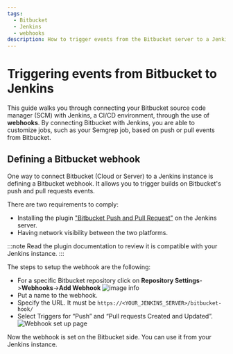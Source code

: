 ```yaml
---
tags:
  - Bitbucket
  - Jenkins
  - webhooks
description: How to trigger events from the Bitbucket server to a Jenkins instance
---
```

# Triggering events from Bitbucket to Jenkins


This guide walks you through connecting your Bitbucket source code manager (SCM) with Jenkins, a CI/CD environment, through the use of **webhooks**. By connecting Bitbucket with Jenkins, you are able to customize jobs, such as your Semgrep job, based on push or pull events from Bitbucket.

## Defining a Bitbucket webhook 
One way to connect Bitbucket (Cloud or Server) to a Jenkins instance is defining a Bitbucket webhook.
It allows you to trigger builds on Bitbucket's push and pull requests events.

There are two requirements to comply:
* Installing the plugin ["Bitbucket Push and Pull Request"](https://plugins.jenkins.io/bitbucket-push-and-pull-request/) on the Jenkins server.
* Having network visibility between the two platforms.

:::note
Read the plugin documentation to review it is compatible with your Jenkins instance.
:::

The steps to setup the webhook are the following:

* For a specific Bitbucket repository click on **Repository Settings**->**Webhooks**->**Add Webhook**
![image info](/img/kb/ci-bitbucket-defining-webhook.png)
* Put a name to the webhook.
* Specify the URL. It must be `https://<YOUR_JENKINS_SERVER>/bitbucket-hook/`
* Select Triggers for “Push” and “Pull requests Created and Updated”.
![Webhook set up page](/img/kb/ci-bitbucket-select-triggers.png)

Now the webhook is set on the Bitbucket side. You can use it from your Jenkins instance.
